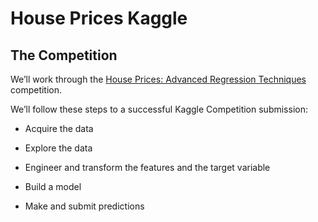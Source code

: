 # House Prices Kaggle

## The Competition

We’ll work through the [House Prices: Advanced Regression Techniques](https://www.kaggle.com/c/house-prices-advanced-regression-techniques) competition.

We’ll follow these steps to a successful Kaggle Competition submission:

- Acquire the data

- Explore the data

- Engineer and transform the features and the target variable

- Build a model

- Make and submit predictions

